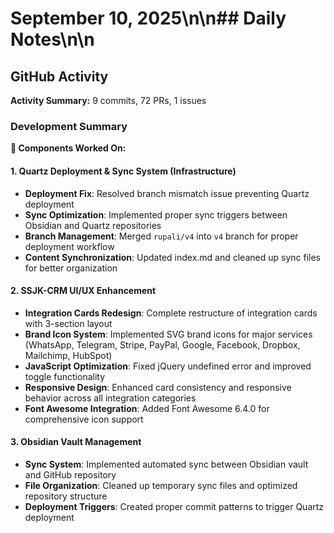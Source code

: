 # September 10, 2025\n\n## Daily Notes\n\n
## GitHub Activity

**Activity Summary:** 9 commits, 72 PRs, 1 issues

### Development Summary

**🔧 Components Worked On:**

#### **1. Quartz Deployment & Sync System (Infrastructure)**
- **Deployment Fix**: Resolved branch mismatch issue preventing Quartz deployment
- **Sync Optimization**: Implemented proper sync triggers between Obsidian and Quartz repositories
- **Branch Management**: Merged `rupali/v4` into `v4` branch for proper deployment workflow
- **Content Synchronization**: Updated index.md and cleaned up sync files for better organization

#### **2. SSJK-CRM UI/UX Enhancement**
- **Integration Cards Redesign**: Complete restructure of integration cards with 3-section layout
- **Brand Icon System**: Implemented SVG brand icons for major services (WhatsApp, Telegram, Stripe, PayPal, Google, Facebook, Dropbox, Mailchimp, HubSpot)
- **JavaScript Optimization**: Fixed jQuery undefined error and improved toggle functionality
- **Responsive Design**: Enhanced card consistency and responsive behavior across all integration categories
- **Font Awesome Integration**: Added Font Awesome 6.4.0 for comprehensive icon support

#### **3. Obsidian Vault Management**
- **Sync System**: Implemented automated sync between Obsidian vault and GitHub repository
- **File Organization**: Cleaned up temporary sync files and optimized repository structure
- **Deployment Triggers**: Created proper commit patterns to trigger Quartz deployment
